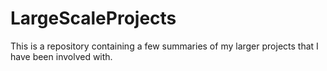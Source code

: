 # LargeScaleProjects
This is a repository containing a few summaries of my larger projects that I have been involved with.

